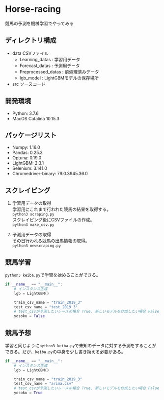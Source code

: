 # Horse-racing
競馬の予測を機械学習でやってみる  


## ディレクトリ構成
- data CSVファイル
    - Learning_datas : 学習用データ
    - Forecast_datas : 予測用データ
    - Preprocessed_datas : 前処理済みデータ
    - lgb_model : LightGBMモデルの保存場所
- src ソースコード 


## 開発環境
- Python: 3.7.6
- MacOS Catalina 10.15.3

## パッケージリスト
- Numpy: 1.16.0
- Pandas: 0.25.3
- Optuna: 0.19.0
- LightGBM: 2.3.1
- Selenium: 3.141.0
- Chromedriver-binary: 79.0.3945.36.0

## スクレイピング 
1. 学習用データの取得  
学習用にこれまで行われた競馬の結果を取得する。  
`python3 scraping.py`  
スクレイピング後にCSVファイルの作成。  
`python3 make_csv.py`  

2. 予測用データの取得  
その日行われる競馬の出馬情報の取得。  
`python3 newscraping.py`  


## 競馬学習
`python3 keiba.py`で学習を始めることができる。
~~~Python
if __name__ == "__main__":
    # インスタンス生成
    lgb = LightGBM()

    train_csv_name = "train_2019_3"
    test_csv_name = "test_2019_3"
    # test_csvが予測したいレースの場合 True, 新しいモデルを作成したい場合 False
    yosoku = False
~~~

## 競馬予想
学習と同じように`python3 keiba.py`で未知のデータに対する予測をすることができる。だが、`keiba.py`の中身を少し書き換える必要がある。
~~~Python
if __name__ == "__main__":
    # インスタンス生成
    lgb = LightGBM()

    train_csv_name = "train_2019_3"
    test_csv_name = "arima.csv"
    # test_csvが予測したいレースの場合 True, 新しいモデルを作成したい場合 False
    yosoku = True
~~~